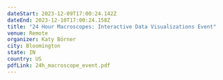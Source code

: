```yaml
---
dateStart: 2023-12-09T17:00:24.142Z
dateEnd: 2023-12-10T17:00:24.158Z
title: "24 Hour Macroscopes: Interactive Data Visualizations Event"
venue: Remote
organizer: Katy Börner
city: Bloomington
state: IN
country: US
pdfLink: 24h_macroscope_event.pdf
---
```

